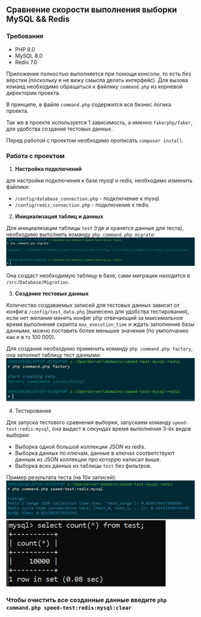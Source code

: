 ## Сравнение скорости выполнения выборки MySQL && Redis

### Требования
- PHP 8.0
- MySQL 8.0
- Redis 7.0

Приложение полностью выполняется при помощи консоли, то есть без вёрстки (поскольку я не вижу смысла делать интерфейс).
Для вызова команд необходимо обращаться к файлику `command.php` из корневой директории проекта.

В принципе, в файле `command.php` содержится вся бизнес логика проекта.

Так же в проекте используется 1 зависимость, а именно `fakerphp/faker`, для удобства создания тестовых данных.

Перед работой с проектом необходимо прописать `composer install`.
### Работа с проектом

1. **Настройка подключений**

для настройки подключения к базе mysql и redis, необходимо изменить файлики:
- `/config/database_connection.php` - подключение к mysql.
- `/config/redis_connection.php` - подключение к redis.


2. **Инициализация таблиц и данных**

Для инициализации таблицы `test` (где и хранятся данные для теста), необходимо выполнить команду `php command.php migrate`:
![img.png](img.png)

Она создаст необходимую таблицу в базе, сами миграции находится в `/src/Database/Migration`.

3. **Создание тестовых данных**

Количество создаваемых записей для тестовых данных зависит от конфига `/config/test_data.php` (вынесено для удобства тестирования),
если нет желания менять конфиг php отвечающий за максимальное время выполнения скрипта `max_execution_time` и ждать заполнение
базы данными, можно поставить более меньшие значения (по умполчанию как и в тз 100 000).

Для создания необходимо применить команду `php command.php factory`, она заполнит таблицу тест данными:
![img_1.png](img_1.png)

4. Тестирование

Для запуска тестового сравнения выборки, запускаем команду `speed-test:redis:mysql`, она выдаст в секундах время выполнения
3-ёх видов выборки:
- Выборка одной большой коллекции JSON из redis.
- Выборка данных по ключам, данные в ключах соответствуют данным из JSON коллекции про которую написал выше.
- Выборка всех данных из таблицы `test` без фильтров.

Пример результата теста (на 10к записей):
![img_2.png](img_2.png)
![img_3.png](img_3.png)

### Чтобы очистить все созданные данные введите `php command.php speed-test:redis:mysql:clear`